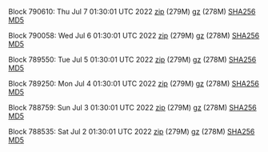 Block 790610: Thu Jul  7 01:30:01 UTC 2022 [zip](https://files.01coin.io/mainnet/2022-07-07/bootstrap.dat.zip) (279M) [gz](https://files.01coin.io/mainnet/2022-07-07/bootstrap.dat.tar.gz) (278M) [SHA256](https://files.01coin.io/mainnet/2022-07-07/sha256.txt) [MD5](https://files.01coin.io/mainnet/2022-07-07/md5.txt)

Block 790058: Wed Jul  6 01:30:01 UTC 2022 [zip](https://files.01coin.io/mainnet/2022-07-06/bootstrap.dat.zip) (279M) [gz](https://files.01coin.io/mainnet/2022-07-06/bootstrap.dat.tar.gz) (278M) [SHA256](https://files.01coin.io/mainnet/2022-07-06/sha256.txt) [MD5](https://files.01coin.io/mainnet/2022-07-06/md5.txt)

Block 789550: Tue Jul  5 01:30:01 UTC 2022 [zip](https://files.01coin.io/mainnet/2022-07-05/bootstrap.dat.zip) (279M) [gz](https://files.01coin.io/mainnet/2022-07-05/bootstrap.dat.tar.gz) (278M) [SHA256](https://files.01coin.io/mainnet/2022-07-05/sha256.txt) [MD5](https://files.01coin.io/mainnet/2022-07-05/md5.txt)

Block 789250: Mon Jul  4 01:30:01 UTC 2022 [zip](https://files.01coin.io/mainnet/2022-07-04/bootstrap.dat.zip) (279M) [gz](https://files.01coin.io/mainnet/2022-07-04/bootstrap.dat.tar.gz) (278M) [SHA256](https://files.01coin.io/mainnet/2022-07-04/sha256.txt) [MD5](https://files.01coin.io/mainnet/2022-07-04/md5.txt)

Block 788759: Sun Jul  3 01:30:01 UTC 2022 [zip](https://files.01coin.io/mainnet/2022-07-03/bootstrap.dat.zip) (279M) [gz](https://files.01coin.io/mainnet/2022-07-03/bootstrap.dat.tar.gz) (278M) [SHA256](https://files.01coin.io/mainnet/2022-07-03/sha256.txt) [MD5](https://files.01coin.io/mainnet/2022-07-03/md5.txt)

Block 788535: Sat Jul  2 01:30:01 UTC 2022 [zip](https://files.01coin.io/mainnet/2022-07-02/bootstrap.dat.zip) (279M) [gz](https://files.01coin.io/mainnet/2022-07-02/bootstrap.dat.tar.gz) (278M) [SHA256](https://files.01coin.io/mainnet/2022-07-02/sha256.txt) [MD5](https://files.01coin.io/mainnet/2022-07-02/md5.txt)
